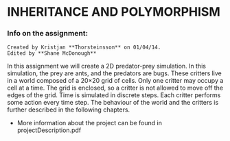 # INHERITANCE AND POLYMORPHISM
### **Info on the assignment:**

	Created by Kristjan **Thorsteinsson** on 01/04/14.
	Edited by **Shane McDonough**

   In this assignment we will create a 2D predator-prey simulation. In this simulation, the prey are ants, and the predators are bugs. These critters live in a world composed of a 20×20 grid of cells. Only one critter may occupy a cell at a time. The grid is enclosed, so a critter is not allowed to move off the edges of the grid. Time is simulated in discrete steps. Each critter performs some action every time step. The behaviour of the world and the critters is further described in the following chapters.
   
  * More information about the project can be found in projectDescription.pdf
